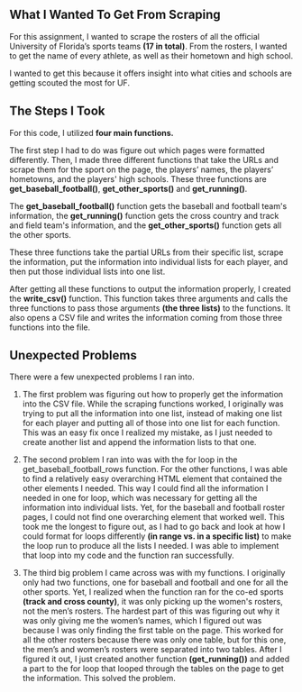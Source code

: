 ## What I Wanted To Get From Scraping  

For this assignment, I wanted to scrape the rosters of all the official University of Florida’s sports teams __(17 in total)__. From the rosters, I wanted to get the name of every athlete, as well as their hometown and high school.   

I wanted to get this because it offers insight into what cities and schools are getting scouted the most for UF. 

## The Steps I Took  

For this code, I utilized **four main functions.**   


The first step I had to do was figure out which pages were formatted differently. Then, I made three different functions that take the URLs and scrape them for the sport on the page, the players’ names, the players’ hometowns, and the players' high schools. These three functions are __get_baseball_football()__, __get_other_sports()__ and __get_running()__.  

The __get_baseball_football()__ function gets the baseball and football team's information, the __get_running()__ function gets the cross country and track and field team's information, and the __get_other_sports()__ function gets all the other sports. 

These three functions take the partial URLs from their specific list, scrape the information, put the information into individual lists for each player, and then put those individual lists into one list.  

After getting all these functions to output the information properly, I created the __write_csv()__ function. This function takes three arguments and calls the three functions to pass those arguments __(the three lists)__ to the functions. It also opens a CSV file and writes the information coming from those three functions into the file.  


## Unexpected Problems  


There were a few unexpected problems I ran into.   

1. The first problem was figuring out how to properly get the information into the CSV file. While the scraping functions worked, I originally was trying to put all the information into one list, instead of making one list for each player and putting all of those into one list for each function. This was an easy fix once I realized my mistake, as I just needed to create another list and append the information lists to that one.  

2. The second problem I ran into was with the for loop in the get_baseball_football_rows function. For the other functions, I was able to find a relatively easy overarching HTML element that contained the other elements I needed. This way I could find all the information I needed in one for loop, which was necessary for getting all the information into individual lists. Yet, for the baseball and football roster pages, I could not find one overarching element that worked well. This took me the longest to figure out, as I had to go back and look at how I could format for loops differently __(in range vs. in a specific list)__ to make the loop run to produce all the lists I needed. I was able to implement that loop into my code and the function ran successfully.  

3. The third big problem I came across was with my functions. I originally only had two functions, one for baseball and football and one for all the other sports. Yet, I realized when the function ran for the co-ed sports __(track and cross county)__, it was only picking up the women's rosters, not the men’s rosters. The hardest part of this was figuring out why it was only giving me the women’s names, which I figured out was because I was only finding the first table on the page. This worked for all the other rosters because there was only one table, but for this one, the men’s and women’s rosters were separated into two tables. After I figured it out, I just created another function __(get_running())__ and added a part to the for loop that looped through the tables on the page to get the information. This solved the problem.  

 

  

 

  

 

  

 

 

 